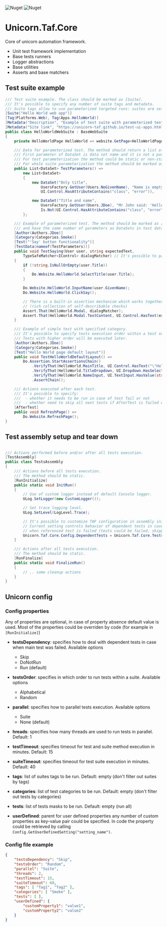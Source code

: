 ![Nuget](https://img.shields.io/nuget/v/Unicorn.Taf.Core?style=plastic)
![Nuget](https://img.shields.io/nuget/dt/Unicorn.Taf.Core?style=plastic)

# Unicorn.Taf.Core

Core of unicorn automation framework.

* Unit test framework implementation
* Base tests runners
* Logger abstractions
* Base utilities
* Asserts and base matchers

## Test suite example

```csharp
/// Test suite example. The class should be marked as [Suite].
/// It's possible to specify any number of suite tags and metadata.
/// Suite tags allow to use parameterized targeted runs: suites are selected based on specific tags presence.
[Suite("Hello World web app")]
[Tag(Platforms.Web), Tag(Apps.HelloWorld)]
[Metadata("Description", "Example of test suite with parameterized test.")]
[Metadata("Site link", "https://unicorn-taf.github.io/test-ui-apps.html")]
public class HelloWorldWebSuite : BaseWebSuite
{
    private HelloWorldPage HelloWorld => website.GetPage<HelloWorldPage>();

    /// Data for parameterized test. The method should return a list of DataSet.
    /// First parameter of DataSet is data set name and it is not a part of test data.
    /// For test parameterization the method could be static or non-static.
    /// For whole suite parameterization the method should be marked as [SuiteData] and be static.
    public List<DataSet> TestParameters() =>
        new List<DataSet>
        {
            new DataSet("Only title", 
                UsersFactory.GetUser(Users.NoGivenName), "Name is empty",
                UI.Control.HasAttributeContains("class", "error")),

            new DataSet("Title and name", 
                UsersFactory.GetUser(Users.JDoe), "Mr John said: 'Hello World!'", 
                Is.Not(UI.Control.HasAttributeContains("class", "error"))),
        };

    /// Example of parameterized test. The method should be marked as [Test]
    /// and have the same number of parameters as DataSets in test data (ignoring data set name).
    [Author(Authors.JDoe)]
    [Category(Categories.Smoke)]
    [Test("'Say' button functionality")]
    [TestData(nameof(TestParameters))]
    public void TestSaying(User user, string expectedText,
        TypeSafeMatcher<IControl> dialogMatcher) // It's possible to parameterize even matchers
    {
        if (!string.IsNullOrEmpty(user.Title))
        {
            Do.Website.HelloWorld.SelectTitle(user.Title);
        }

        Do.Website.HelloWorld.InputName(user.GivenName);
        Do.Website.HelloWorld.ClickSay();

        // There is a built-in assertion mechanism which works together with matchers 
        // (rich collection of self-describable checks)
        Assert.That(HelloWorld.Modal, dialogMatcher);
        Assert.That(HelloWorld.Modal.TextContent, UI.Control.HasText(expectedText));
    }

    /// Example of simple test with specified category.
    /// It's possible to specify tests execution order within a test suite using [Order].
    /// Tests with higher order will be executed later.
    [Author(Authors.JDoe)]
    [Category(Categories.Smoke)]
    [Test("Hello World page default layout")]
    public void TestHelloWorldDefaultLayout() =>
        Do.Assertion.StartAssertionsChain()
            .VerifyThat(HelloWorld.MainTitle, UI.Control.HasText("\"Hello World\" app"))
            .VerifyThat(HelloWorld.TitleDropdown, UI.Dropdown.HasSelectedValue("Nothing selected"))
            .VerifyThat(HelloWorld.NameInput, UI.TextInput.HasValue(string.Empty))
            .AssertChain();

    /// Actions executed after each test.
    /// It's possible to specify:
    ///  - whether it needs to be run in case of test fail or not
    ///  - whether need to skip all next tests if AfterTest is failed or not
    [AfterTest]
    public void RefreshPage() =>
        Do.Website.RefreshPage();
}
```

## Test assembly setup and tear down

```csharp

/// Actions performed before and/or after all tests execution.
[TestAssembly]
public class TestsAssembly
{
    /// Actions before all tests execution.
    /// The method should be static.
    [RunInitialize]
    public static void InitRun()
    {
        // Use of custom logger instead of default Console logger.
        ULog.SetLogger(new CustomLogger());

        // Set trace logging level.
        ULog.SetLevel(LogLevel.Trace);

        // It's possible to customize TAF configuration in assembly init. 
        // Current setting controls behavior of dependent tests in case 
        // when referenced test is failed (tests could be failed, skipped or not run)
        Unicorn.Taf.Core.Config.DependentTests = Unicorn.Taf.Core.TestsDependency.Skip;
    }

    /// Actions after all tests execution.
    /// The method should be static.
    [RunFinalize]
    public static void FinalizeRun()
    {
        // .. some cleanup actions
    }
}
```

## Unicorn config

### Config properties
Any of properties are optional, in case of property absence default value is used. Most of the properties could be overriden by code (for example in `[RunInitialize]`)

 - **testsDependency**: specifies how to deal with dependent tests in case when main test was failed. Available options
    - Skip
    - DoNotRun
    - Run (default)

 - **testsOrder**: specifies in which order to run tests within a suite. Available options
    - Alphabetical
    - Random

 - **parallel**: specifies how to parallel tests execution. Available options
    - Suite
    - None (default)

 - **hreads**: specifies how many threads are used to run tests in parallel. Default: 1
 - **testTimeout**: specifies timeout for test and suite method execution in minutes. Default: 15
 - **suiteTimeout**: specifies timeout for test suite execution in minutes. Default: 40
 - **tags**: list of suites tags to be run. Default: empty (don't filter out suites by tags)
 - **categories**: list of test categories to be run. Default: empty (don't filter out tests by categories)
 - **tests**: list of tests masks to be run. Default: empty (run all)

 - **userDefined**: parent for user defined properties
any number of custom properties as key-value pair could be specified. In code the property could be retrieved by calling `Config.GetUserDefinedSetting("setting_name")`.

### Config file example
```json
{
    "testsDependency": "Skip",
    "testsOrder": "Random",
    "parallel": "Suite",
    "threads": 2,
    "testTimeout": 15,
    "suiteTimeout": 60,
    "tags": [ "Tag1", "Tag2" ],
    "categories": [ "Smoke" ],
    "tests": [ ],
    "userDefined": {
        "customProperty1": "value1",
        "customProperty2": "value2"
    }
}
```